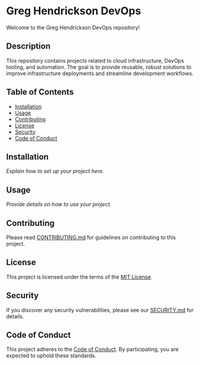 # Greg Hendrickson DevOps

Welcome to the Greg Hendrickson DevOps repository!

## Description

This repository contains projects related to cloud infrastructure, DevOps tooling, and automation. The goal is to provide reusable, robust solutions to improve infrastructure deployments and streamline development workflows.

## Table of Contents

- [Installation](#installation)
- [Usage](#usage)
- [Contributing](#contributing)
- [License](#license)
- [Security](#security)
- [Code of Conduct](#code-of-conduct)

## Installation

_Explain how to set up your project here._

## Usage

_Provide details on how to use your project._

## Contributing

Please read [CONTRIBUTING.md](CONTRIBUTING.md) for guidelines on contributing to this project.

## License

This project is licensed under the terms of the [MIT License](LICENSE).

## Security

If you discover any security vulnerabilities, please see our [SECURITY.md](SECURITY.md) for details.

## Code of Conduct

This project adheres to the [Code of Conduct](CODE_OF_CONDUCT.md). By participating, you are expected to uphold these standards.